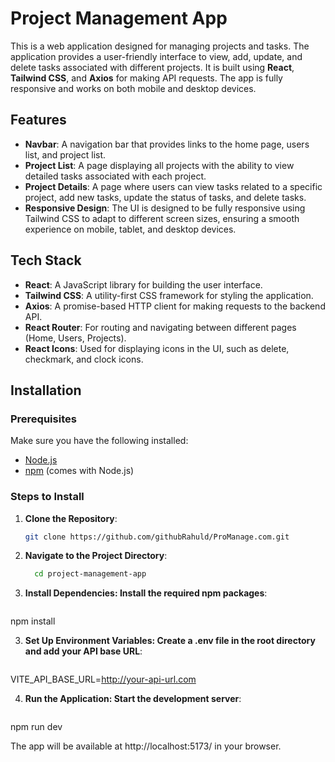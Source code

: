 # Project Management App

This is a web application designed for managing projects and tasks. The application provides a user-friendly interface to view, add, update, and delete tasks associated with different projects. It is built using **React**, **Tailwind CSS**, and **Axios** for making API requests. The app is fully responsive and works on both mobile and desktop devices.

## Features

- **Navbar**: A navigation bar that provides links to the home page, users list, and project list.
- **Project List**: A page displaying all projects with the ability to view detailed tasks associated with each project.
- **Project Details**: A page where users can view tasks related to a specific project, add new tasks, update the status of tasks, and delete tasks.
- **Responsive Design**: The UI is designed to be fully responsive using Tailwind CSS to adapt to different screen sizes, ensuring a smooth experience on mobile, tablet, and desktop devices.

## Tech Stack

- **React**: A JavaScript library for building the user interface.
- **Tailwind CSS**: A utility-first CSS framework for styling the application.
- **Axios**: A promise-based HTTP client for making requests to the backend API.
- **React Router**: For routing and navigating between different pages (Home, Users, Projects).
- **React Icons**: Used for displaying icons in the UI, such as delete, checkmark, and clock icons.

## Installation

### Prerequisites

Make sure you have the following installed:
- [Node.js](https://nodejs.org/)
- [npm](https://npmjs.com/) (comes with Node.js)

### Steps to Install

1. **Clone the Repository**:
   ```bash
   git clone https://github.com/githubRahuld/ProManage.com.git

2. **Navigate to the Project Directory**:
   ```bash
     cd project-management-app
   ```

3. **Install Dependencies: Install the required npm packages**:
   ```bash
  npm install

3. **Set Up Environment Variables: Create a .env file in the root directory and add your API base URL**:
   ```bash
  VITE_API_BASE_URL=http://your-api-url.com

4. **Run the Application: Start the development server**:
   ```bash
  npm run dev

  The app will be available at http://localhost:5173/ in your browser.
